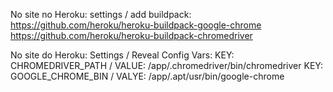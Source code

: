 No site no Heroku: settings / add buildpack:
        https://github.com/heroku/heroku-buildpack-google-chrome
        https://github.com/heroku/heroku-buildpack-chromedriver
    
No site do Heroku: Settings / Reveal Config Vars:
        KEY: CHROMEDRIVER_PATH    /    VALUE: /app/.chromedriver/bin/chromedriver
        KEY: GOOGLE_CHROME_BIN   /     VALYE: /app/.apt/usr/bin/google-chrome